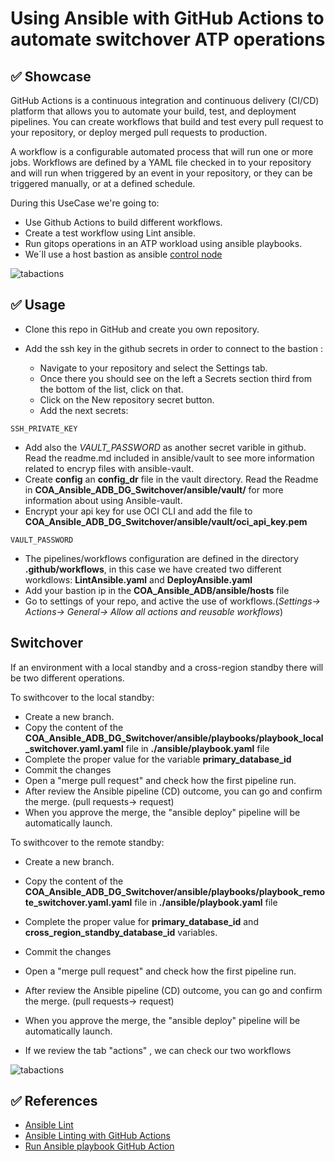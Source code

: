 # Using Ansible with GitHub Actions to automate switchover ATP operations

## ✅ Showcase

GitHub Actions is a continuous integration and continuous delivery (CI/CD) platform that allows you to automate your build, test, and deployment pipelines. You can create workflows that build and test every pull request to your repository, or deploy merged pull requests to production.

A workflow is a configurable automated process that will run one or more jobs. Workflows are defined by a YAML file checked in to your repository and will run when triggered by an event in your repository, or they can be triggered manually, or at a defined schedule.

During this UseCase we're going to:

* Use Github Actions to build different workflows.
* Create a test workflow using Lint ansible.
* Run gitops operations in an ATP workload using ansible playbooks.
* We´ll use a host bastion as ansible [control node](https://docs.ansible.com/ansible/2.5/network/getting_started/basic_concepts.html#control-node)

![tabactions](images/Diagram_Ansible.png)


## ✅ Usage

* Clone this repo in GitHub and create you own repository.
* Add the ssh key in the github secrets in order to connect to the bastion :

   * Navigate to your repository and select the Settings tab.
   * Once there you should see on the left a Secrets section third from the bottom of the list, click on that.
   * Click on the New repository secret button. 
   * Add the next secrets:

````
SSH_PRIVATE_KEY
````

* Add also the *VAULT_PASSWORD* as another secret varible in github. Read the readme.md included in ansible/vault to see more information related to encryp files with ansible-vault.
* Create **config** an **config_dr** file in the vault directory. Read the Readme in **COA_Ansible_ADB_DG_Switchover/ansible/vault/** for more information about using Ansible-vault.
* Encrypt your api key for use OCI CLI and add the file to **COA_Ansible_ADB_DG_Switchover/ansible/vault/oci_api_key.pem**

````
VAULT_PASSWORD
````

* The pipelines/workflows configuration are defined in the directory **.github/workflows**, in this case we have created two different workdlows: **LintAnsible.yaml** and **DeployAnsible.yaml**
* Add your bastion ip in the **COA_Ansible_ADB/ansible/hosts** file
* Go to settings of your repo, and active the use of workflows.(*Settings-> Actions-> General-> Allow all actions and reusable workflows*)

## Switchover
If an environment with a local standby and a cross-region standby there will be two different operations.

To swithcover to the local standby:
* Create a new branch.
* Copy the content of the **COA_Ansible_ADB_DG_Switchover/ansible/playbooks/playbook_local_switchover.yaml.yaml** file in **./ansible/playbook.yaml** file 
* Complete the proper value for the variable  **primary_database_id** 
* Commit the changes
* Open a "merge pull request" and check how the first  pipeline run.
* After review the Ansible pipeline (CD) outcome, you can go and confirm the merge. (pull requests-> request)
* When you approve the merge, the "ansible deploy" pipeline will be automatically launch.

To swithcover to the remote standby:
* Create a new branch.
* Copy the content of the **COA_Ansible_ADB_DG_Switchover/ansible/playbooks/playbook_remote_switchover.yaml.yaml** file in **./ansible/playbook.yaml** file 
* Complete the proper value for **primary_database_id** and **cross_region_standby_database_id** variables.
* Commit the changes
* Open a "merge pull request" and check how the first  pipeline run.
* After review the Ansible pipeline (CD) outcome, you can go and confirm the merge. (pull requests-> request)
* When you approve the merge, the "ansible deploy" pipeline will be automatically launch.


* If we review the tab "actions" , we can check our two workflows

![tabactions](images/9.png)

## ✅ References
* [Ansible Lint](https://ansible-lint.readthedocs.io/en/latest/)
* [Ansible Linting with GitHub Actions](https://www.ansible.com/blog/ansible-linting-with-github-actions)
* [Run Ansible playbook GitHub Action](https://github.com/dawidd6/action-ansible-playbook)



